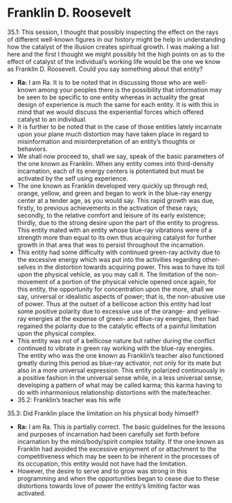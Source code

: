 # Franklin D. Roosevelt
35.1: This session, I thought that possibly inspecting the effect on the rays of different well-known figures in our history might be help in understanding how the catalyst of the illusion creates spiritual growth. I was making a list here and the first I thought we might possibly hit the high points on as to the effect of catalyst of the individual’s working life would be the one we know as Franklin D. Roosevelt. Could you say something about that entity?
- **Ra:** I am Ra. It is to be noted that in discussing those who are well-known among your peoples there is the possibility that information may be seen to be specific to one entity whereas in actuality the great design of experience is much the same for each entity. It is with this in mind that we would discuss the experiential forces which offered catalyst to an individual.
- It is further to be noted that in the case of those entities lately incarnate upon your plane much distortion may have taken place in regard to misinformation and misinterpretation of an entity’s thoughts or behaviors.
- We shall now proceed to, shall we say, speak of the basic parameters of the one known as Franklin. When any entity comes into third-density incarnation, each of its energy centers is potentiated but must be activated by the self using experience.
- The one known as Franklin developed very quickly up through red, orange, yellow, and green and began to work in the blue-ray energy center at a tender age, as you would say. This rapid growth was due, firstly, to previous achievements in the activation of these rays; secondly, to the relative comfort and leisure of its early existence; thirdly, due to the strong desire upon the part of the entity to progress. This entity mated with an entity whose blue-ray vibrations were of a strength more than equal to its own thus acquiring catalyst for further growth in that area that was to persist throughout the incarnation.
- This entity had some difficulty with continued green-ray activity due to the excessive energy which was put into the activities regarding other-selves in the distortion towards acquiring power. This was to have its toll upon the physical vehicle, as you may call it. The limitation of the non-movement of a portion of the physical vehicle opened once again, for this entity, the opportunity for concentration upon the more, shall we say, universal or idealistic aspects of power; that is, the non-abusive use of power. Thus at the outset of a bellicose action this entity had lost some positive polarity due to excessive use of the orange- and yellow-ray energies at the expense of green- and blue-ray energies, then had regained the polarity due to the catalytic effects of a painful limitation upon the physical complex.
- This entity was not of a bellicose nature but rather during the conflict continued to vibrate in green ray working with the blue-ray energies. The entity who was the one known as Franklin’s teacher also functioned greatly during this period as blue-ray activator, not only for its mate but also in a more universal expression. This entity polarized continuously in a positive fashion in the universal sense while, in a less universal sense, developing a pattern of what may be called karma; this karma having to do with inharmonious relationship distortions with the mate/teacher.
- 35.2: Franklin’s teacher was his wife

35.3: Did Franklin place the limitation on his physical body himself?
- **Ra:** I am Ra. This is partially correct. The basic guidelines for the lessons and purposes of incarnation had been carefully set forth before incarnation by the mind/body/spirit complex totality. If the one known as Franklin had avoided the excessive enjoyment of or attachment to the competitiveness which may be seen to be inherent in the processes of its occupation, this entity would not have had the limitation.
- However, the desire to serve and to grow was strong in this programming and when the opportunities began to cease due to these distortions towards love of power the entity’s limiting factor was activated.